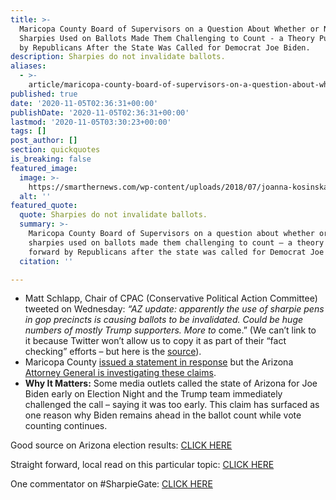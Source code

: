 ```yaml
---
title: >-
  Maricopa County Board of Supervisors on a Question About Whether or Not
  Sharpies Used on Ballots Made Them Challenging to Count - a Theory Put Forward
  by Republicans After the State Was Called for Democrat Joe Biden.
description: Sharpies do not invalidate ballots.
aliases:
  - >-
    article/maricopa-county-board-of-supervisors-on-a-question-about-whether-or-not-sharpies-used-on-ballots-made-them-challenging-to-count-a-theory-put-forward-by-republicans/
published: true
date: '2020-11-05T02:36:31+00:00'
publishDate: '2020-11-05T02:36:31+00:00'
lastmod: '2020-11-05T03:30:23+00:00'
tags: []
post_author: []
section: quickquotes
is_breaking: false
featured_image:
  image: >-
    https://smarthernews.com/wp-content/uploads/2018/07/joanna-kosinska-478198-unsplash-scaled.jpg
  alt: ''
featured_quote:
  quote: Sharpies do not invalidate ballots.
  summary: >-
    Maricopa County Board of Supervisors on a question about whether or not
    sharpies used on ballots made them challenging to count – a theory put
    forward by Republicans after the state was called for Democrat Joe Biden.
  citation: ''

---
```

*   Matt Schlapp, Chair of CPAC (Conservative Political Action Committee) tweeted on Wednesday: _“AZ update: apparently the use of sharpie pens in gop precincts is causing ballots to be invalidated. Could be huge numbers of mostly Trump supporters. More to_ come.” (We can’t link to it because Twitter won’t allow us to copy it as part of their “fact checking” efforts – but here is the [source](https://twitter.com/mschlapp/status/1324040942274465792?s=20)).
*   Maricopa County [issued a statement in response](https://twitter.com/maricopacounty/status/1324131969475637248?s=20) but the Arizona [Attorney General is investigating these claims](https://www.12news.com/article/news/politics/elections/arizona-attorney-general-opens-inquiry-after-hundreds-of-complaints-about-sharpies-being-used-on-ballots-in-maricopa-county/75-6da6b398-0c60-403f-a5ad-68c95a308644).
*   **Why It Matters:** Some media outlets called the state of Arizona for Joe Biden early on Election Night and the Trump team immediately challenged the call – saying it was too early. This claim has surfaced as one reason why Biden remains ahead in the ballot count while vote counting continues.

Good source on Arizona election results: [CLICK HERE](https://www.azcentral.com/story/news/politics/elections/2020/11/04/arizona-election-live-updates-2020-presidential-election/6093637002/) 

Straight forward, local read on this particular topic: [CLICK HERE](https://www.azcentral.com/story/news/politics/elections/2020/11/04/arizona-ballots-counted-if-marked-sharpies-felt-tip-pens/6162463002/)

One commentator on #SharpieGate: [CLICK HERE](https://www.azcentral.com/story/entertainment/media/2020/11/04/sharpiegate-arizona-media-punchline/6168652002/)